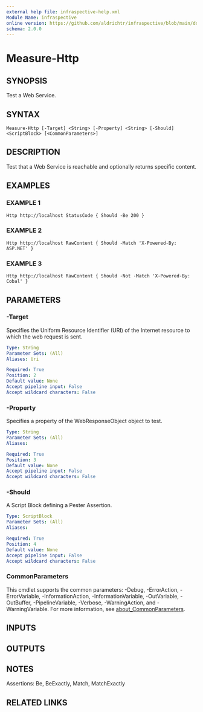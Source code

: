 ```yaml
---
external help file: infraspective-help.xml
Module Name: infraspective
online version: https://github.com/aldrichtr/infraspective/blob/main/docs/help/Measure-Http.md
schema: 2.0.0
---
```


# Measure-Http

## SYNOPSIS
Test a Web Service.

## SYNTAX

```
Measure-Http [-Target] <String> [-Property] <String> [-Should] <ScriptBlock> [<CommonParameters>]
```

## DESCRIPTION
Test that a Web Service is reachable and optionally returns specific content.

## EXAMPLES

### EXAMPLE 1
```
Http http://localhost StatusCode { Should -Be 200 }
```

### EXAMPLE 2
```
Http http://localhost RawContent { Should -Match 'X-Powered-By: ASP.NET' }
```

### EXAMPLE 3
```
Http http://localhost RawContent { Should -Not -Match 'X-Powered-By: Cobal' }
```

## PARAMETERS

### -Target
Specifies the Uniform Resource Identifier (URI) of the Internet resource to which the web request is sent.

```yaml
Type: String
Parameter Sets: (All)
Aliases: Uri

Required: True
Position: 2
Default value: None
Accept pipeline input: False
Accept wildcard characters: False
```

### -Property
Specifies a property of the WebResponseObject object to test.

```yaml
Type: String
Parameter Sets: (All)
Aliases:

Required: True
Position: 3
Default value: None
Accept pipeline input: False
Accept wildcard characters: False
```

### -Should
A Script Block defining a Pester Assertion.

```yaml
Type: ScriptBlock
Parameter Sets: (All)
Aliases:

Required: True
Position: 4
Default value: None
Accept pipeline input: False
Accept wildcard characters: False
```

### CommonParameters
This cmdlet supports the common parameters: -Debug, -ErrorAction, -ErrorVariable, -InformationAction, -InformationVariable, -OutVariable, -OutBuffer, -PipelineVariable, -Verbose, -WarningAction, and -WarningVariable. For more information, see [about_CommonParameters](http://go.microsoft.com/fwlink/?LinkID=113216).

## INPUTS

## OUTPUTS

## NOTES
Assertions: Be, BeExactly, Match, MatchExactly

## RELATED LINKS
